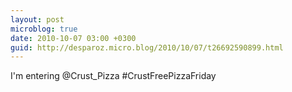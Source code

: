 ```yaml
---
layout: post
microblog: true
date: 2010-10-07 03:00 +0300
guid: http://desparoz.micro.blog/2010/10/07/t26692590899.html
---
```

I'm entering @Crust_Pizza #CrustFreePizzaFriday

